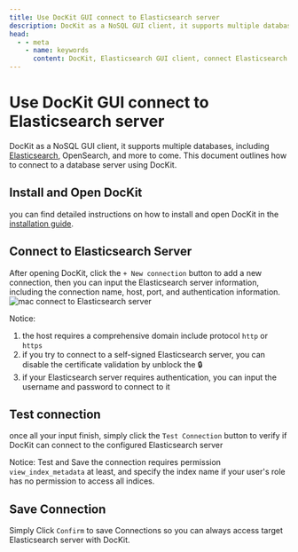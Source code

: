 ```yaml
---
title: Use DocKit GUI connect to Elasticsearch server
description: DocKit as a NoSQL GUI client, it supports multiple databases, including Elasticsearch, OpenSearch, and more to come. This document outlines how to connect to a database server using DocKit.
head:
  - - meta
    - name: keywords
      content: DocKit, Elasticsearch GUI client, connect Elasticsearch server, Elasticsearch connection guide, Elasticsearch management tool, Elasticsearch desktop client, Elasticsearch data management, Elasticsearch data analysis, Elasticsearch data visualization, Elasticsearch query tool, Elasticsearch cross-platform client, Elasticsearch open-source client, Elasticsearch Mac client, Elasticsearch Windows client, Elasticsearch Linux client, Elasticsearch AI-powered search, Elasticsearch multiple server support
---
```


# Use DocKit GUI connect to Elasticsearch server

DocKit as a NoSQL GUI client, it supports multiple databases, including [Elasticsearch](https://www.elastic.co),
OpenSearch, and more to come. This document outlines how to connect to a database server using DocKit.

## Install and Open DocKit

you can find detailed instructions on how to install and open DocKit in
the [installation guide](../docs/installation.md).

## Connect to Elasticsearch Server

After opening DocKit, click the `+ New connection` button to add a new connection, then you can input the Elasticsearch
server information, including the connection name, host, port, and authentication information.
![mac connect to Elasticsearch server](/mac-connect-to-server.png)

Notice:

1. the host requires a comprehensive domain include protocol `http` or `https`
2. if you try to connect to a self-signed Elasticsearch server, you can disable the certificate validation by unblock
   the :lock:
3. if your Elasticsearch server requires authentication, you can input the username and password to connect to it

## Test connection

once all your input finish, simply click the `Test Connection` button to verify if DocKit can connect to the configured
Elasticsearch server

Notice: Test and Save the connection requires permission `view_index_metadata` at least, and specify the index name if
your user's role has no permission to access all indices.

## Save Connection

Simply Click `Confirm` to save Connections so you can always access target Elasticsearch server with DocKit.
